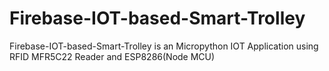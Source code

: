 # Firebase-IOT-based-Smart-Trolley

Firebase-IOT-based-Smart-Trolley is an Micropython IOT Application using RFID MFR5C22 Reader and ESP8286(Node MCU)



